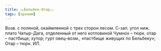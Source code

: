 ```yaml
---
title: ⒜Бельбек-Отар⒵
tags: [ороним]
---
```


Возв. с поляной, окаймленной с трех сторон лесом. С-зап. угол ниж. плато
Чатыр-Дага, отделенный от него котловиной Чумнох – тюрк. отар – пастбище; хутор;
гурт овец–возм., «пастбище живущих по Бельбеку»; Отар – тюрк. ИЛ.
